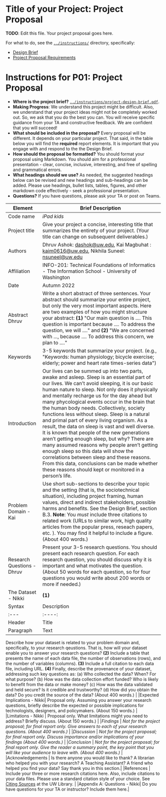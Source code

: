 # Title of your Project: Project Proposal 

**TODO**: Edit this file. Your project proposal goes here.

For what to do, see the [`../instructions/`](../instructions/) directory, specifically: 

* [Design Brief](../instructions/project-design-brief.pdf)
* [Project Proposal Requirements](../instructions/p01-proposal-requirements.md)

# Instructions for P01: Project Proposal 

* **Where is the project brief?**  [`../instructions/project-design-brief.pdf`](../instructions/project-design-brief.pdf).
* **Making Progress**: We understand this project might be difficult. Also, we understand that your project ideas might not be completely worked out. So, we ask that you do the best you can. You will receive specific guidance from your TA and constructive feedback. We are confident that you will succeed! 
* **What should be included in the proposal?** Every proposal will be different. It depends on your particular project.  That said, in the table below you will find the **required** report elements.  It is important that you engage with and respond to the the Design Brief. 
* **How should the proposal be formatted?** You should format your proposal using Markdown. You should aim for a professional presentation - clear, concise, inclusive, interesting, and free of spelling and grammatical errors. 
* **What headings should we use?** As needed, the suggested headings below can be revised and new headings and sub-headings can be added. Please use headings, bullet lists, tables, figures, and other markdown code effectively - seek a professional presentation. 
* **Questions?** If you have questions, please ask your TA or post on Teams.

|Element | Brief Description|
|---------------| --------------
|Code name | _iPad kids_
|Project title| Give your project a concise, interesting title that summarizes the entirety of your project. (Your title can change on subsequent deliverables.) | The Effects on Kids Sleep 
|Authors | Dhruv Ashok: dashok@uw.edu, Kai Magbuhat : kaim0616@uw.edu, Nikhila Suneel: nsuneel@uw.edu|
|Affiliation |  INFO-201: Technical Foundations of Informatics - The Information School - University of Washington |
|Date | Autumn 2022|
|Abstract Dhruv| Write a short abstract of three sentences. Your abstract should summarize your entire project, but only the very most important aspects. Here are two examples of how you might structure your abstract: **(1)** "Our main question is .... This question is important because .... To address the question, we will ...." and **(2)** "We are concerned with ..., because .... To address this concern, we plan to ...." |
|Keywords | 3-5 keywords that summarize your project.  (e.g., "Keywords: human physiology; bicycle exercise; elderly; power and heart rate times-series data") |
|Introduction | Our lives can be summed up into two parts, awake and asleep. Sleep is an essential part of our lives. We can’t avoid sleeping, it is our basic human nature to sleep. Not only does it physically and mentally recharge us for the day ahead but many phycological events occur in the brain that the human body needs. Collectively, society functions less without sleep. Sleep is a natural and primal part of every living organism. As a result, the data on sleep is vast and well diverse. It is known that people of the new generations aren’t getting enough sleep, but why? There are many assumed reasons why people aren’t getting enough sleep so this data will show the correlations between sleep and these reasons. From this data, conclusions can be made whether these reasons should kept or monitored in a person’s life. |
|Problem Domain - Kai| Use short sub-sections to describe your topic and the setting (that is, the sociotechnical situation), including project framing, human values, direct and indirect stakeholders, possible harms and benefits. See the Design Brief, section B.3. **Note**: You *must* include three citations to related work (URLs to similar work, high quality articles from the popular press, reseach papers, etc. ). You may find it helpful to include a figure.  (About 400 words.) |
|Research Questions - Dhruv| Present your 3-5 research questions.  You should present each research question.  For each research question, you should discuss why it is important and what motivates the question. (About 50 words for each question, so for four questions you would write about 200 words or more if needed.) |
|The Dataset - Nikki | **(1)** 
| Syntax      | Description | Test Text     |
| :---        |    :----:   |          ---: |
| Header      | Title       | Here's this   |
| Paragraph   | Text        | And more      |

Describe how your dataset is related to your problem domain and, specifically, to your research qeustions. That is, how will your dataset enable you to answer your research questions? **(2)** Include a table that presents the name of each data file, the number of observations (rows), and the number of variables (columns). **(3)** Include a full citation to each data file, including URL. **(4)** Finally, describe the provenance of your dataset, addressing such key questions as: (a) Who collected the data? When? For what purpose? (b) How was the data collection effort funded? Who is likely to benefit from the data or make money? (c) How was the data validated and held secure?  Is it credible and trustworthy? (d) How did you obtain the data? Do you credit the source of the data? (About 400 words.) |
|Expected Implications - Nikki| Proposal only. Assuming you answer your research questions, briefly describe the expected or possible implications for technologists, designers, and policymakers. (About 150 words.) |
|Limitations - Nikki | Proposal only. What limitations might you need to address? Briefly discuss. (About 150 words.) |
|_Findings_ | _Not for the project proposal; for final report only. Give answers to each of your research questions. (About 400 words.)_ |
|_Discussion_ | _Not for the project proposal; for final report only. Discuss importance and/or implications of your findings  (About 400 words.)_ |
|_Conclusion_ | _Not for the project proposal; for final report only. Give the reader a summary point, the key point that you will like your audience to leave with. (About 400 words.)_ |
|Acknowledgements | Is there anyone you would like to thank? A librarian who helped you with your research? A Teaching Assistant? A friend who helped you find your data? Say thank you in this section.|
|References | Include your three or more research citations here. Also, include citations to your data files. Please use a standard citation style of your choice.  See [Citing Sources](https://guides.lib.uw.edu/research/citations) at the UW Library. |
|Appendix A: Questions - Nikki| Do you have questions for your TA or instructor?  Include them here.|
